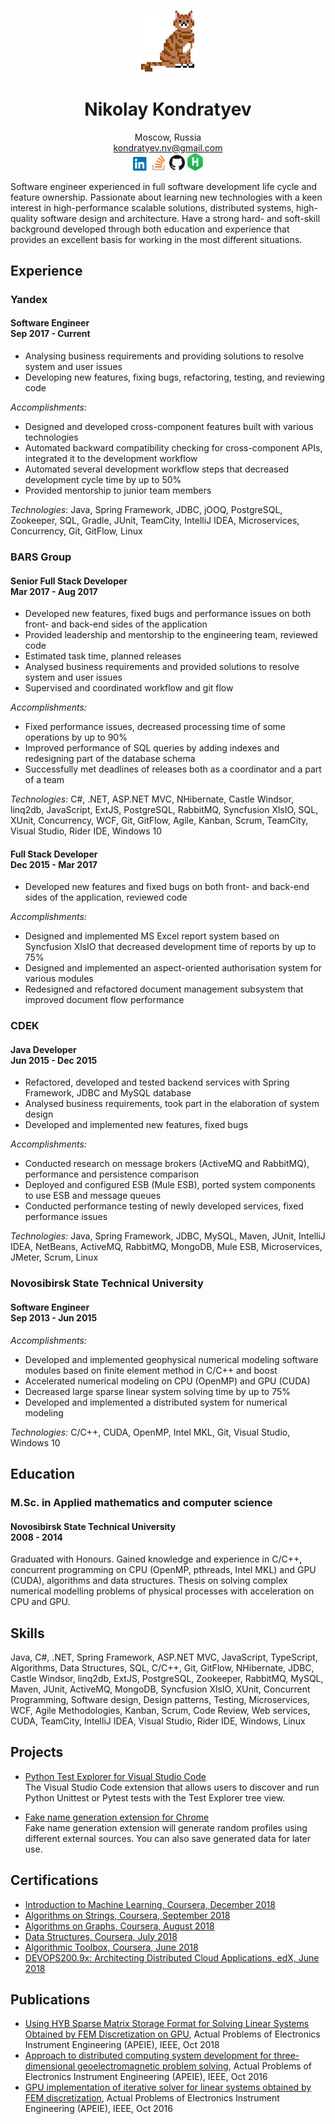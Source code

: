 <p align="center">
  <img src="./Images/Cat_100.png">
</p>
<h1 align="center">Nikolay Kondratyev</h1>
<p align="center">
  Moscow, Russia
  <br/>
  <a href="mailto:kondratyev.nv@gmail.com">kondratyev.nv@gmail.com</a>
  <br/>
  <a href="https://linkedin.com/in/kondratyevnv/"><img width="25" src="./Images/LinkedIn_Logo_32.png"></a>
  <a href="https://stackoverflow.com/users/4182275/"><img width="25" src="./Images/StackOverflow_Logo_32.png"></a>
  <a href="https://github.com/kondratyev-nv/"><img width="25" src="./Images/GitHub_Logo_32.png"></a>
  <a href="https://hackerrank.com/kondratyevnv/"><img width="25" src="./Images/HackerRank_Logo_32.png"></a>
</p>

Software engineer experienced in full software development life cycle and feature ownership. Passionate about learning new technologies with a keen interest in high-performance scalable solutions, distributed systems, high-quality software design and architecture. Have a strong hard- and soft-skill background developed through both education and experience that provides an excellent basis for working in the most different situations. 

## Experience

### __Yandex__
#### __Software Engineer__<br/>Sep 2017 - Current

 * Analysing business requirements and providing solutions to resolve system and user issues
 * Developing new features, fixing bugs, refactoring, testing, and reviewing code

_Accomplishments_:
 * Designed and developed cross-component features built with various technologies
 * Automated backward compatibility checking for cross-component APIs, integrated it to the development workflow
 * Automated several development workflow steps that decreased development cycle time by up to 50%
 * Provided mentorship to junior team members

_Technologies_: Java, Spring Framework, JDBC, jOOQ, PostgreSQL, Zookeeper, SQL, Gradle, JUnit,
TeamCity, IntelliJ IDEA, Microservices, Concurrency, Git, GitFlow, Linux

### __BARS Group__
#### __Senior Full Stack Developer__<br/>Mar 2017 - Aug 2017

 * Developed new features, fixed bugs and performance issues on both front- and back-end sides of the application
 * Provided leadership and mentorship to the engineering team, reviewed code
 * Estimated task time, planned releases
 * Analysed business requirements and provided solutions to resolve system and user issues
 * Supervised and coordinated workflow and git flow

_Accomplishments:_
 * Fixed performance issues, decreased processing time of some operations by up to 90%
 * Improved performance of SQL queries by adding indexes and redesigning part of the database schema
 * Successfully met deadlines of releases both as a coordinator and a part of a team

_Technologies:_ C#, .NET, ASP.NET MVC, NHibernate, Castle Windsor, linq2db, JavaScript, ExtJS, PostgreSQL, RabbitMQ, Syncfusion XlsIO, SQL, XUnit, Concurrency, WCF, Git, GitFlow, Agile, Kanban, Scrum, TeamCity, Visual Studio, Rider IDE, Windows 10

#### __Full Stack Developer__<br/>Dec 2015 - Mar 2017

 * Developed new features and fixed bugs on both front- and back-end sides of the application, reviewed code

_Accomplishments:_
 * Designed and implemented MS Excel report system based on Syncfusion XlsIO that decreased development time of reports by up to 75%
 * Designed and implemented an aspect-oriented authorisation system for various modules
 * Redesigned and refactored document management subsystem that improved document flow performance

### __CDEK__
#### __Java Developer__<br/>Jun 2015 - Dec 2015

 * Refactored, developed and tested backend services with Spring Framework, JDBC and MySQL database
 * Analysed business requirements, took part in the elaboration of system design
 * Developed and implemented new features, fixed bugs

_Accomplishments:_
 * Conducted research on message brokers (ActiveMQ and RabbitMQ), performance and persistence comparison
 * Deployed and configured ESB (Mule ESB), ported system components to use ESB and message queues
 * Conducted performance testing of newly developed services, fixed performance issues

_Technologies:_ Java, Spring Framework, JDBC, MySQL, Maven, JUnit, IntelliJ IDEA, NetBeans, ActiveMQ, RabbitMQ, MongoDB, Mule ESB, Microservices, JMeter, Scrum, Linux

### __Novosibirsk State Technical University__
#### __Software Engineer__<br/>Sep 2013 - Jun 2015

_Accomplishments:_

 * Developed and implemented geophysical numerical modeling software modules based on finite element method in C/C++ and boost
 * Accelerated numerical modeling on CPU (OpenMP) and GPU (CUDA)
 * Decreased large sparse linear system solving time by up to 75%
 * Developed and implemented a distributed system for numerical modeling

_Technologies:_ C/C++, CUDA, OpenMP, Intel MKL, Git, Visual Studio, Windows 10

## Education

### M.Sc. in Applied mathematics and computer science
#### __Novosibirsk State Technical University__<br/>2008 - 2014

Graduated with Honours. Gained knowledge and experience in C/C++, concurrent programming on CPU (OpenMP, pthreads, Intel MKL) and GPU (CUDA), algorithms and data structures. Thesis on solving complex numerical modelling problems of physical processes with acceleration on CPU and GPU.

## Skills

Java, C#, .NET, Spring Framework, ASP.NET MVC, JavaScript, TypeScript, Algorithms, Data Structures, SQL, C/C++, Git, GitFlow, NHibernate, JDBC, Castle Windsor, linq2db, ExtJS, PostgreSQL, Zookeeper, RabbitMQ, MySQL, Maven, JUnit, ActiveMQ, MongoDB, Syncfusion XlsIO, XUnit, Concurrent Programming, Software design, Design patterns, Testing, Microservices, WCF, Agile Methodologies, Kanban, Scrum, Code Review, Web services, CUDA, TeamCity, IntelliJ IDEA, Visual Studio, Rider IDE, Windows, Linux

## Projects
 
 * [Python Test Explorer for Visual Studio Code](https://github.com/kondratyev-nv/vscode-python-test-adapter)  
   The Visual Studio Code extension that allows users to discover and run Python Unittest or Pytest tests with the Test Explorer tree view. 

 * [Fake name generation extension for Chrome](https://github.com/kondratyev-nv/name-genarator-extension)  
   Fake name generation extension will generate random profiles using different external sources. You can also save generated data for later use.

## Certifications
 
 * [Introduction to Machine Learning, Coursera, December 2018](https://www.coursera.org/account/accomplishments/verify/LSBDQ7KLW9FT)
 * [Algorithms on Strings, Coursera, September 2018](https://www.coursera.org/account/accomplishments/verify/RM3MK5VBJ7WQ)
 * [Algorithms on Graphs, Coursera, August 2018](https://www.coursera.org/account/accomplishments/verify/2NHADYLDGB2P)
 * [Data Structures, Coursera, July 2018](https://www.coursera.org/account/accomplishments/verify/CV72TXV7Q44L)
 * [Algorithmic Toolbox, Coursera, June 2018](https://www.coursera.org/account/accomplishments/verify/MU68KFWTRQ54)
 * [DEVOPS200.9x: Architecting Distributed Cloud Applications, edX, June 2018](https://courses.edx.org/certificates/0fc5cb6fbc3341f291b8c47d6c7a694b)

## Publications

 * [Using HYB Sparse Matrix Storage Format for Solving Linear Systems Obtained by FEM Discretization on GPU](https://doi.org/10.1109/APEIE.2018.8546266),
   Actual Problems of Electronics Instrument Engineering (APEIE), IEEE, Oct 2018
 * [Approach to distributed computing system development for three-dimensional geoelectromagnetic problem solving](https://doi.org/10.1109/APEIE.2016.7806465),
   Actual Problems of Electronics Instrument Engineering (APEIE), IEEE, Oct 2016
 * [GPU implementation of iterative solver for linear systems obtained by FEM discretization](https://doi.org/10.1109/APEIE.2016.7806466),
   Actual Problems of Electronics Instrument Engineering (APEIE), IEEE, Oct 2016
